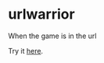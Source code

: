 urlwarrior
==========

When the game is in the url

Try it [here](http://nfrancois.github.com/urlwarrior).
